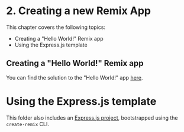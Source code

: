 # 2. Creating a new Remix App

This chapter covers the following topics:

- Creating a "Hello World!" Remix app
- Using the Express.js template

## Creating a "Hello World!" Remix app

You can find the solution to the "Hello World!" app [here](./hello-world/).

# Using the Express.js template

This folder also includes an [Express.js project](./express-js/), bootstrapped using the `create-remix` CLI.

